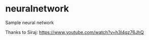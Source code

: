 # neuralnetwork
Sample neural network

Thanks to Siraj: https://www.youtube.com/watch?v=h3l4qz76JhQ
